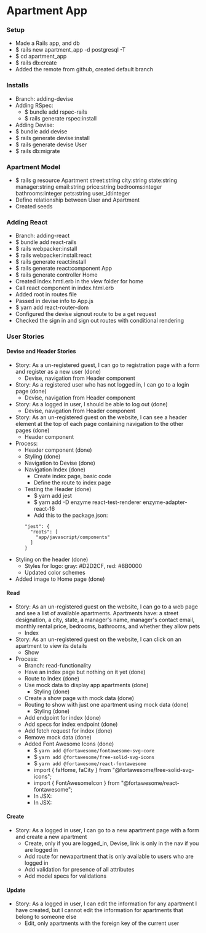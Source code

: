 # Apartment App

### Setup
- Made a Rails app, and db
- $ rails new apartment_app -d postgresql -T
- $ cd apartment_app
- $ rails db:create
- Added the remote from github, created default branch

### Installs
- Branch: adding-devise
- Adding RSpec:
  - $ bundle add rspec-rails
  - $ rails generate rspec:install
- Adding Devise:
- $ bundle add devise
- $ rails generate devise:install
- $ rails generate devise User
- $ rails db:migrate

### Apartment Model
- $ rails g resource Apartment street:string city:string state:string manager:string email:string price:string bedrooms:integer bathrooms:integer pets:string user_id:integer
- Define relationship between User and Apartment
- Created seeds

### Adding React
- Branch: adding-react
- $ bundle add react-rails
- $ rails webpacker:install
- $ rails webpacker:install:react
- $ rails generate react:install
- $ rails generate react:component App
- $ rails generate controller Home
- Created index.hmtl.erb in the view folder for home
- Call react component in index.html.erb
- Added root in routes file
- Passed in devise info to App.js
- $ yarn add react-router-dom
- Configured the devise signout route to be a get request
- Checked the sign in and sign out routes with conditional rendering


### User Stories

#### Devise and Header Stories
- Story: As a un-registered guest, I can go to registration page with a form and register as a new user (done)
  - Devise, navigation from Header component
- Story: As a registered user who has not logged in, I can go to a login page (done)
  - Devise, navigation from Header component
- Story: As a logged in user, I should be able to log out (done)
  - Devise, navigation from Header component
- Story: As an un-registered guest on the website, I can see a header element at the top of each page containing navigation to the other pages (done)
  - Header component
- Process:
  - Header component (done)
  - Styling (done)
  - Navigation to Devise (done)
  - Navigation Index (done)
    - Create index page, basic code
    - Define the route to index page
  - Testing the Header (done)
    - $ yarn add jest
    - $ yarn add -D enzyme react-test-renderer enzyme-adapter-react-16
    - Add this to the package.json:
    ```
    "jest": {
      "roots": [
        "app/javascript/components"
      ]
    }
    ```
- Styling on the header (done)
  - Styles for logo: gray: #D2D2CF, red: #8B0000
  - Updated color schemes
- Added image to Home page (done)


#### Read
- Story: As an un-registered guest on the website, I can go to a web page and see a list of available apartments. Apartments have: a street designation, a city, state, a manager's name, manager's contact email, monthly rental price, bedrooms, bathrooms, and whether they allow pets
  - Index
- Story: As an un-registered guest on the website, I can click on an apartment to view its details
  - Show
- Process:
  - Branch: read-functionality
  - Have an index page but nothing on it yet (done)
  - Route to Index (done)
  - Use mock data to display app apartments (done)
    - Styling (done)
  - Create a show page with mock data (done)
  - Routing to show with just one apartment using mock data (done)
    - Styling (done)
  - Add endpoint for index (done)
  - Add specs for index endpoint (done)
  - Add fetch request for index (done)
  - Remove mock data (done)
  - Added Font Awesome Icons (done)
    - $ `yarn add @fortawesome/fontawesome-svg-core`
    - $ `yarn add @fortawesome/free-solid-svg-icons`
    - $ `yarn add @fortawesome/react-fontawesome`
    - import { faHome, faCity } from "@fortawesome/free-solid-svg-icons";
    - import { FontAwesomeIcon } from "@fortawesome/react-fontawesome";
    - In JSX: <FontAwesomeIcon icon={faHome} />
    - In JSX: <FontAwesomeIcon icon={faCity} />

#### Create
- Story: As a logged in user, I can go to a new apartment page with a form and create a new apartment
  - Create, only if you are logged_in, Devise, link is only in the nav if you are logged in
  - Add route for newapartment that is only available to users who are logged in
  - Add validation for presence of all attributes
  - Add model specs for validations

#### Update
- Story: As a logged in user, I can edit the information for any apartment I have created, but I cannot edit the information for apartments that belong to someone else
  - Edit, only apartments with the foreign key of the current user
